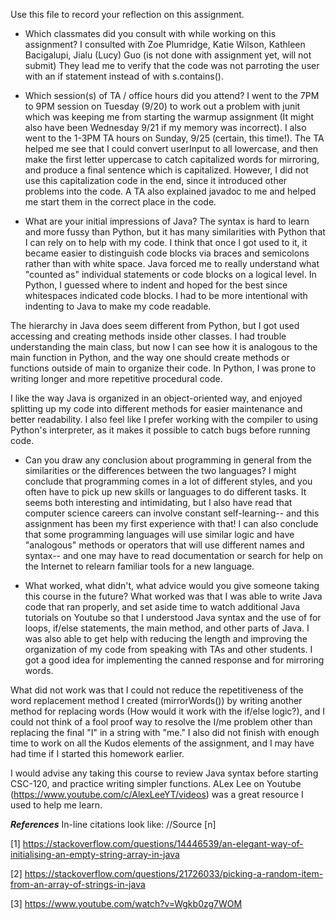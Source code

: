 Use this file to record your reflection on this assignment.

- Which classmates did you consult with while working on this assignment?
I consulted with Zoe Plumridge, Katie Wilson, Kathleen Bacigalupi, Jialu (Lucy) Guo (is not done with assignment yet, will not submit)
They lead me to verify that the code was not parroting the user with an if statement instead of with s.contains(). 

- Which session(s) of TA / office hours did you attend?
I went to the 7PM to 9PM session on Tuesday (9/20) to work out a problem with junit which was keeping me from starting the warmup assignment (It might also have been Wednesday 9/21 if my memory was incorrect). I also went to the 1-3PM TA hours on Sunday, 9/25 (certain, this time!).
The TA helped me see that I could convert userInput to all lowercase, and then make the first letter uppercase to catch capitalized words for mirroring, and produce a final sentence which is capitalized. However, I did not use this capitalization code in the end, since it introduced other problems into the code. A TA also explained javadoc to me and helped me start them in the correct place in the code. 

- What are your initial impressions of Java? 
The syntax is hard to learn and more fussy than Python, but it has many similarities with Python that I can rely on to help with my code. I think that once I got used to it, it became easier to distinguish code blocks via braces and semicolons rather than with white space. Java forced me to really understand what "counted as" individual statements or code blocks on a logical level. In Python, I guessed where to indent and hoped for the best since whitespaces indicated code blocks. I had to be more intentional with indenting to Java to make my code 
readable. 

The hierarchy in Java does seem different from Python, but I got used accessing and creating methods inside other classes. 
I had trouble understanding the main class, but now I can see how it is analogous to the main function in Python, and the way 
one should create methods or functions outside of main to organize their code. In Python, I was prone to writing longer and more 
repetitive procedural code. 

I like the way Java is organized in an object-oriented way, and enjoyed splitting up my code into different methods for easier maintenance and better readability. I also feel like I prefer working with the compiler to using Python's interpreter, as it makes it possible to catch bugs before running code. 

- Can you draw any conclusion about programming in general from the similarities or the differences between the two languages? 
I might conclude that programming comes in a lot of different styles, and you often have to pick up new skills or 
languages to do different tasks. It seems both interesting and intimidating, but I also have read that computer science careers can involve constant self-learning-- and this assignment has been my first experience with that! I can also conclude that some programming languages will use similar logic and have "analogous" methods or operators that will use different names and syntax-- and one may have to read documentation or search for help on the Internet to relearn familiar tools for a new language.  

- What worked, what didn't, what advice would you give someone taking this course in the future?
What worked was that I was able to write Java code that ran properly, and set aside time to watch additional Java tutorials on Youtube 
so that I understood Java syntax and the use of for loops, if/else statements, the main method, and other parts of Java.
I was also able to get help with reducing the length and improving the organization of my code from speaking with TAs and other students. I got a good idea for implementing the canned response and for mirroring words. 

What did not work was that I could not reduce the repetitiveness of the word replacement method I created (mirrorWords()) by writing another method for replacing words (How would it work with the if/else logic?), and I could not think of a fool proof way to resolve the I/me problem other than replacing the final "I" in a string with "me." I also did  not finish with enough time to work on all the Kudos elements of the assignment, and I may have had time if I started this homework earlier. 

I would advise any taking this course to review Java syntax before starting CSC-120, and practice writing simpler functions. ALex Lee on Youtube (https://www.youtube.com/c/AlexLeeYT/videos) was a great resource I used to help me learn.


***References*** In-line citations look like: //Source [n]

[1] https://stackoverflow.com/questions/14446539/an-elegant-way-of-initialising-an-empty-string-array-in-java

[2] https://stackoverflow.com/questions/21726033/picking-a-random-item-from-an-array-of-strings-in-java

[3] https://www.youtube.com/watch?v=Wgkb0zg7WOM